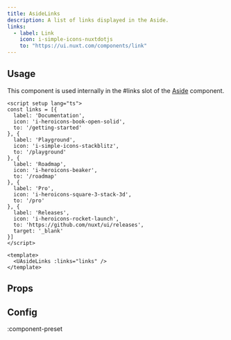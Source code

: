 ```yaml
---
title: AsideLinks
description: A list of links displayed in the Aside.
links:
  - label: Link
    icon: i-simple-icons-nuxtdotjs
    to: "https://ui.nuxt.com/components/link"
---
```


## Usage

This component is used internally in the #links slot of the [Aside](/ui/components/aside) component.

```vue{} [examples/aside-links.vue]
<script setup lang="ts">
const links = [{
  label: 'Documentation',
  icon: 'i-heroicons-book-open-solid',
  to: '/getting-started'
}, {
  label: 'Playground',
  icon: 'i-simple-icons-stackblitz',
  to: '/playground'
}, {
  label: 'Roadmap',
  icon: 'i-heroicons-beaker',
  to: '/roadmap'
}, {
  label: 'Pro',
  icon: 'i-heroicons-square-3-stack-3d',
  to: '/pro'
}, {
  label: 'Releases',
  icon: 'i-heroicons-rocket-launch',
  to: 'https://github.com/nuxt/ui/releases',
  target: '_blank'
}]
</script>

<template>
  <UAsideLinks :links="links" />
</template>
```

## Props

<!-- components-props -->

## Config

:component-preset
